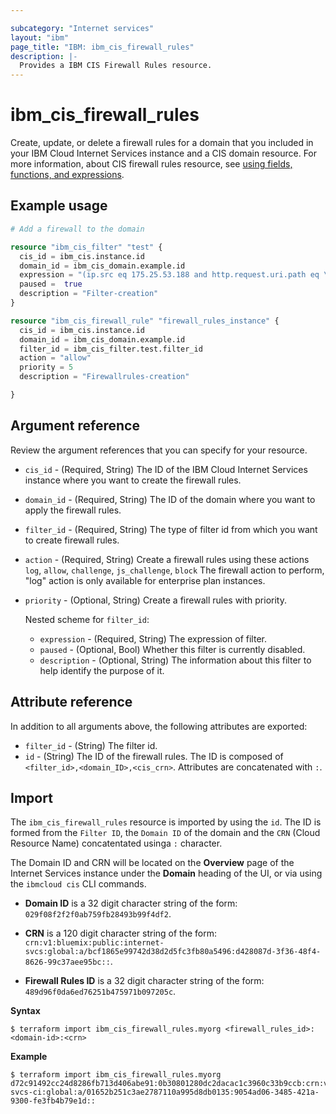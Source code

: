 ```yaml
---

subcategory: "Internet services"
layout: "ibm"
page_title: "IBM: ibm_cis_firewall_rules"
description: |-
  Provides a IBM CIS Firewall Rules resource.
---
```


# ibm_cis_firewall_rules


Create, update, or delete a firewall rules for a domain that you included in your IBM Cloud Internet Services instance and a CIS domain resource. For more information, about CIS firewall rules resource, see [using fields, functions, and expressions](https://cloud.ibm.com/docs/cis?topic=cis-fields-and-expressions).

## Example usage

```terraform
# Add a firewall to the domain

resource "ibm_cis_filter" "test" {
  cis_id = ibm_cis.instance.id
  domain_id = ibm_cis_domain.example.id
  expression = "(ip.src eq 175.25.53.188 and http.request.uri.path eq \"^.*/wp-login[0-9].php$\")"
  paused =  true
  description = "Filter-creation"
}

resource "ibm_cis_firewall_rule" "firewall_rules_instance" {
  cis_id = ibm_cis.instance.id
  domain_id = ibm_cis_domain.example.id
  filter_id = ibm_cis_filter.test.filter_id
  action = "allow"
  priority = 5
  description = "Firewallrules-creation"

}
```

## Argument reference
Review the argument references that you can specify for your resource. 

- `cis_id` - (Required, String) The ID of the IBM Cloud Internet Services instance where you want to create the firewall rules.
- `domain_id` - (Required, String) The ID of the domain where you want to apply the firewall rules.
- `filter_id` - (Required, String) The type of filter id from which you want to create firewall rules.
- `action` - (Required, String) Create a firewall rules using these actions `log`, `allow`, `challenge`, `js_challenge`, `block` 
The firewall action to perform, "log" action is only available for enterprise plan instances.
- `priority` - (Optional, String) Create a firewall rules with priority.


  Nested scheme for `filter_id`:	
  - `expression` - (Required, String) The expression of filter.
  - `paused` - (Optional, Bool) Whether this filter is currently disabled.
  - `description` - (Optional, String) The information about this filter to help identify the purpose of it.  
  
## Attribute reference
In addition to all arguments above, the following attributes are exported:

- `filter_id` - (String) The filter id.
- `id` - (String) The ID of the firewall rules. The ID is composed of `<filter_id>,<domain_ID>,<cis_crn>`. Attributes are concatenated with `:`.

## Import
The `ibm_cis_firewall_rules` resource is imported by using the `id`. The ID is formed from the `Filter ID`, the `Domain ID` of the domain and the `CRN` (Cloud Resource Name) concatentated usinga `:` character.

The Domain ID and CRN will be located on the **Overview** page of the Internet Services instance under the **Domain** heading of the UI, or via using the `ibmcloud cis` CLI commands.

- **Domain ID** is a 32 digit character string of the form: `029f08f2f2f0ab759fb28493b99f4df2`.

- **CRN** is a 120 digit character string of the form: `crn:v1:bluemix:public:internet-svcs:global:a/bcf1865e99742d38d2d5fc3fb80a5496:d428087d-3f36-48f4-8626-99c37aee95bc::`.

- **Firewall Rules ID** is a 32 digit character string of the form: `489d96f0da6ed76251b475971b097205c`.

**Syntax**

```
$ terraform import ibm_cis_firewall_rules.myorg <firewall_rules_id>:<domain-id>:<crn>
```

**Example**

```
$ terraform import ibm_cis_firewall_rules.myorg
d72c91492cc24d8286fb713d406abe91:0b30801280dc2dacac1c3960c33b9ccb:crn:v1:bluemix:public:internet-svcs-ci:global:a/01652b251c3ae2787110a995d8db0135:9054ad06-3485-421a-9300-fe3fb4b79e1d::
```

